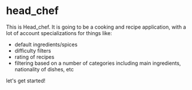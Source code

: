# head_chef
This is Head_chef.
It is going to be a cooking and recipe application, with a lot of account 
specializations for things like:
- default ingredients/spices
- difficulty filters
- rating of recipes
- filtering based on a number of categories including main ingredients,
	nationality of dishes, etc

let's get started!
